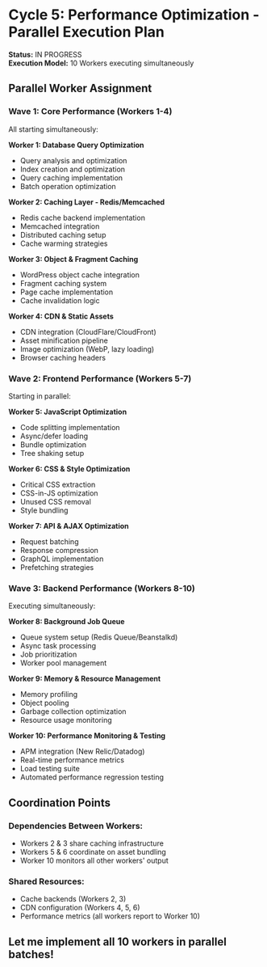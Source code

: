 # Cycle 5: Performance Optimization - Parallel Execution Plan
**Status:** IN PROGRESS  
**Execution Model:** 10 Workers executing simultaneously

## Parallel Worker Assignment

### Wave 1: Core Performance (Workers 1-4)
All starting simultaneously:

**Worker 1: Database Query Optimization**
- Query analysis and optimization
- Index creation and optimization
- Query caching implementation
- Batch operation optimization

**Worker 2: Caching Layer - Redis/Memcached**
- Redis cache backend implementation
- Memcached integration
- Distributed caching setup
- Cache warming strategies

**Worker 3: Object & Fragment Caching**
- WordPress object cache integration
- Fragment caching system
- Page cache implementation
- Cache invalidation logic

**Worker 4: CDN & Static Assets**
- CDN integration (CloudFlare/CloudFront)
- Asset minification pipeline
- Image optimization (WebP, lazy loading)
- Browser caching headers

### Wave 2: Frontend Performance (Workers 5-7)
Starting in parallel:

**Worker 5: JavaScript Optimization**
- Code splitting implementation
- Async/defer loading
- Bundle optimization
- Tree shaking setup

**Worker 6: CSS & Style Optimization**
- Critical CSS extraction
- CSS-in-JS optimization
- Unused CSS removal
- Style bundling

**Worker 7: API & AJAX Optimization**
- Request batching
- Response compression
- GraphQL implementation
- Prefetching strategies

### Wave 3: Backend Performance (Workers 8-10)
Executing simultaneously:

**Worker 8: Background Job Queue**
- Queue system setup (Redis Queue/Beanstalkd)
- Async task processing
- Job prioritization
- Worker pool management

**Worker 9: Memory & Resource Management**
- Memory profiling
- Object pooling
- Garbage collection optimization
- Resource usage monitoring

**Worker 10: Performance Monitoring & Testing**
- APM integration (New Relic/Datadog)
- Real-time performance metrics
- Load testing suite
- Automated performance regression testing

## Coordination Points

### Dependencies Between Workers:
- Workers 2 & 3 share caching infrastructure
- Workers 5 & 6 coordinate on asset bundling
- Worker 10 monitors all other workers' output

### Shared Resources:
- Cache backends (Workers 2, 3)
- CDN configuration (Workers 4, 5, 6)
- Performance metrics (all workers report to Worker 10)

## Let me implement all 10 workers in parallel batches!
